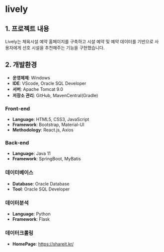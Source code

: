# lively

## 1. 프로젝트 내용
Lively는 체육시설 예약 홈페이지를 구축하고 시설 예약 및 예약 데이터를 기반으로 사용자에게 선호 시설을 추천해주는 기능을 구현했습니다.

## 2. 개발환경
- **운영체제**: Windows
- **IDE**: VScode, Oracle SQL Developer
- **서버**: Apache Tomcat 9.0
- **저장소 관리**: GitHub, MavenCentral(Gradle)

### Front-end
- **Language**: HTML5, CSS3, JavaScript
- **Framework**: Bootstrap, Material-UI
- **Methodology**: React.js, Axios

### Back-end
- **Language**: Java 11
- **Framework**: SpringBoot, MyBatis

### 데이터베이스
- **Database**: Oracle Database
- **Tool**: Oracle SQL Developer

### 데이터분석
- **Language**: Python
- **Framework**: Flask

### 데이터크롤링
- **HomePage**: https://shareit.kr/
